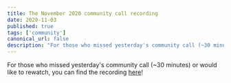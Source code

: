 ```yaml
---
title: The November 2020 community call recording
date: 2020-11-03
published: true
tags: ['community']
canonical_url: false
description: "For those who missed yesterday's community call (~30 minutes) or would like to rewatch, you can find the recording within!"
---
```


For those who missed yesterday's community call (~30 minutes) or would like to rewatch, you can find the recording [here](https://www.youtube.com/watch?v=KpU7wb2jmyg)!
